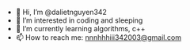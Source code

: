 - 👋 Hi, I’m @dalietnguyen342
- 👀 I’m interested in coding and sleeping
- 🌱 I’m currently learning algorithms, c++
- 📫 How to reach me: nnnhhhiii342003@gmail.com

<!---
dalietnguyen342/dalietnguyen342 is a ✨ special ✨ repository because its `README.md` (this file) appears on your GitHub profile.
You can click the Preview link to take a look at your changes.
--->

